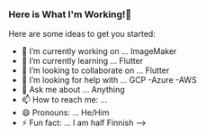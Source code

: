 ### Here is What I'm Working!👋

Here are some ideas to get you started:

- 🔭 I’m currently working on ... ImageMaker
- 🌱 I’m currently learning ... Flutter
- 👯 I’m looking to collaborate on ... Flutter
- 🤔 I’m looking for help with ... GCP -Azure -AWS
- 💬 Ask me about ... Anything
- 📫 How to reach me: ...
- 😄 Pronouns: ... He/Him
- ⚡ Fun fact: ... I am half Finnish
-->

